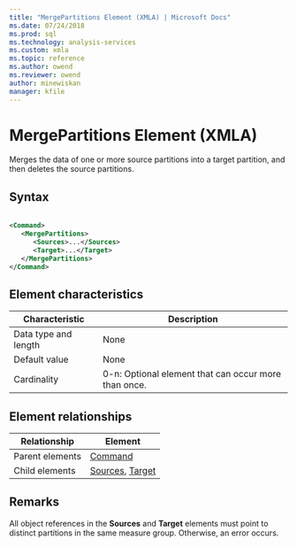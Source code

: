 ```yaml
---
title: "MergePartitions Element (XMLA) | Microsoft Docs"
ms.date: 07/24/2018
ms.prod: sql
ms.technology: analysis-services
ms.custom: xmla
ms.topic: reference
ms.author: owend
ms.reviewer: owend
author: minewiskan
manager: kfile
---
```

# MergePartitions Element (XMLA)

  Merges the data of one or more source partitions into a target partition, and then deletes the source partitions.  
  
## Syntax  
  
```xml  
  
<Command>  
   <MergePartitions>  
      <Sources>...</Sources>  
      <Target>...</Target>  
   </MergePartitions>  
</Command>  
```  
  
## Element characteristics  
  
|Characteristic|Description|  
|--------------------|-----------------|  
|Data type and length|None|  
|Default value|None|  
|Cardinality|0-n: Optional element that can occur more than once.|  
  
## Element relationships  
  
|Relationship|Element|  
|------------------|-------------|  
|Parent elements|[Command](../xml-elements-properties/command-element-xmla.md)|  
|Child elements|[Sources](../xml-elements-properties/sources-element-xmla.md), [Target](../xml-elements-properties/target-element-xmla.md)|  
  
## Remarks  
 All object references in the **Sources** and **Target** elements must point to distinct partitions in the same measure group. Otherwise, an error occurs.  